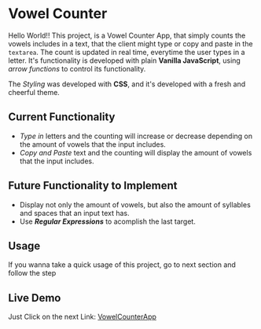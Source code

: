 # Vowel Counter

Hello World!! This project, is a Vowel Counter App, that simply counts the vowels includes in a text, that the client might type or copy and paste in the `textarea`. The count is updated in real time, everytime the user types in a letter. It's functionality is developed with plain **Vanilla JavaScript**, using _arrow functions_ to control its functionality.

The _Styling_ was developed with **CSS**, and it's developed with a fresh and cheerful theme.

## Current Functionality

- _Type in_ letters and the counting will increase or decrease depending on the amount of vowels that the input includes.
- _Copy and Paste_ text and the counting will display the amount of vowels that the input includes.

## Future Functionality to Implement

- Display not only the amount of vowels, but also the amount of syllables and spaces that an input text has.
- Use **_Regular Expressions_** to acomplish the last target.

## Usage

If you wanna take a quick usage of this project, go to next section and follow the step

## Live Demo

Just Click on the next Link: [VowelCounterApp](https://santiagoejm.github.io/Vowel_Counter/)
